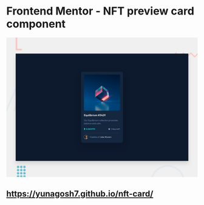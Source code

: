 # Frontend Mentor - NFT preview card component

![Design preview for the NFT preview card component coding challenge](./design/desktop-preview.jpg)

## https://yunagosh7.github.io/nft-card/